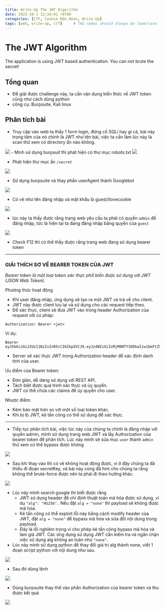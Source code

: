 ```yaml
---
title: Write-Up The JWT Algorithm
date: 2023-10-1 12:34:01 +0700
categories: [CTF, Cookie Hân Hoan, Write-Up]
tags: [web, write-up, ctf]     # TAG names should always be lowercase
---
```

# The JWT Algorithm
The application is using JWT based authentication. You can not brute the secret!
## **Tổng quan**

- Để giải được challenge này, ta cần vận dụng kiến thức về JWT token cũng như cách dùng python
- công cụ: Burpsuite, Kali linux

## Phân tích bài

- Truy cập vào web ta thấy 1 form login, đừng cố SQLi hay gì cả, bài này trọng tâm của nó chính là JWT như tên bài, việc ta cần làm lúc này là scan thử xem có directory ẩn nào không.

<img src="/assets/writeup/cookie/The JWT Algorithm/0.png">
- Mình sử dụng burpsuit thì phát hiện có thư mục robots.txt

<img src="/assets/writeup/cookie/The JWT Algorithm/1.png">

- Phát hiện thư mục ẩn `/secret`

<img src="/assets/writeup/cookie/The JWT Algorithm/2.png">

- Sử dụng burpsuite và thay phần userAgent thành Googlebot

<img src="/assets/writeup/cookie/The JWT Algorithm/3.png">

- Có vẻ như tên đăng nhập và mật khẩu là guest/ilovecookie

<img src="/assets/writeup/cookie/The JWT Algorithm/4.png">

- lúc này ta thấy được rằng trang web yêu cầu ta phải có quyền `admin` để đăng nhập, tức là hiện tại ta đang đăng nhập bằng quyền của `guest`

<img src="/assets/writeup/cookie/The JWT Algorithm/5.png">

- Check F12 thì có thể thấy được rằng trang web đang sử dụng bearer token

---

### GIẢI THÍCH SƠ VỀ BEARER TOKEN CỦA JWT

*Bearer token là một loại token xác thực phổ biến được sử dụng với JWT (JSON Web Token).*

Phương thức hoạt động

- Khi user đăng nhập, ứng dụng sẽ tạo ra một JWT và trả về cho client.
- JWT này được client lưu lại và sử dụng cho các request tiếp theo.
- Để xác thực, client sẽ đưa JWT vào trong header Authorization của request với cú pháp:

```
Authorization: Bearer <jwt>
```

Ví dụ:

```
Bearer eyJhbGciOiJIUzI1NiIsInR5cCI6IkpXVCJ9.eyJzdWIiOiIxMjM0NTY3ODkwIiwibmFtZSI6IkpvaG4gRG9lIiwiaWF0IjoxNTE2MjM5MDIyfQ.SflKxwRJSMeKKF2QT4fwpMeJf36POk6yJV_adQssw5c

```

- Server sẽ xác thực JWT trong Authorization header để xác định danh tính của user.

Ưu điểm của Bearer token:

- Đơn giản, dễ dàng sử dụng với REST API.
- Tách biệt được quá trình xác thực và ủy quyền.
- JWT có thể chứa các claims để ủy quyền cho user.

Nhược điểm:

- Kém bảo mật hơn so với một số loại token khác.
- Khi bị lộ JWT, kẻ tấn công có thể sử dụng để xác thực.

---

- Tiếp tục phân tích bài, việc lúc này của chúng ta chính là đăng nhập với quyền admin, mình sử dụng trang web JWT và lấy Authorization của bearer token để phân tích. Lúc này mình sẽ sửa mục `user` thành `admin` thử xem có thể bypass được không

 

<img src="/assets/writeup/cookie/The JWT Algorithm/6.png">

- Sau khi thay vào thì có vẻ không hoạt động được, vì ở đây chúng ta đã thiếu đi đoạn secretKey, và bài này cũng đã hint cho chúng ta rằng không thể brute-force được nên ta phải đi theo hướng khác.

<img src="/assets/writeup/cookie/The JWT Algorithm/7.png">

- Lúc này mình search google thì biết được rằng
    - JWT sử dụng header để chỉ định thuật toán mã hóa được sử dụng, ví dụ `"alg": "HS256".` Nếu đặt `alg = "none"` thì payload sẽ không được mã hóa.
    - Kẻ tấn công có thể exploit lỗi này bằng cách modify header của JWT, đặt `alg = "none"` để bypass mã hóa và sửa đổi nội dung trong payload.
    - Đây là lỗi nghiêm trọng vì cho phép kẻ tấn công bypass mã hóa và làm giả JWT. Các ứng dụng sử dụng JWT cần kiểm tra và ngăn chặn việc sử dụng alg không an toàn như `"none".`
- Lúc này mình sử dụng python để thay đổi giá trị alg thành none, viết 1 đoạn script python với nội dung như sau.

<img src="/assets/writeup/cookie/The JWT Algorithm/8.png">

- Sau đó dùng lệnh

<img src="/assets/writeup/cookie/The JWT Algorithm/9.png">

- Dùng burpsuite thay thế vào phần Authorization của bearer token và thu được kết quả

<img src="/assets/writeup/cookie/The JWT Algorithm/10.png">
